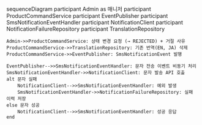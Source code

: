 sequenceDiagram
    participant Admin as 매니저
    participant ProductCommandService
    participant EventPublisher
    participant SmsNotificationEventHandler
    participant NotificationClient
    participant NotificationFailureRepository
    participant TranslationRepository

    Admin->>ProductCommandService: 상태 변경 요청 (→ REJECTED) + 거절 사유
    ProductCommandService->>TranslationRepository: 기존 번역(EN, JA) 삭제
    ProductCommandService->>EventPublisher: SmsNotificationEvent 발행

    EventPublisher-->>SmsNotificationEventHandler: 문자 전송 이벤트 비동기 처리
    SmsNotificationEventHandler->>NotificationClient: 문자 발송 API 호출
    alt 문자 실패
        NotificationClient-->>SmsNotificationEventHandler: 예외 발생
        SmsNotificationEventHandler->>NotificationFailureRepository: 실패 이력 저장
    else 문자 성공
        NotificationClient-->>SmsNotificationEventHandler: 성공 응답
    end
